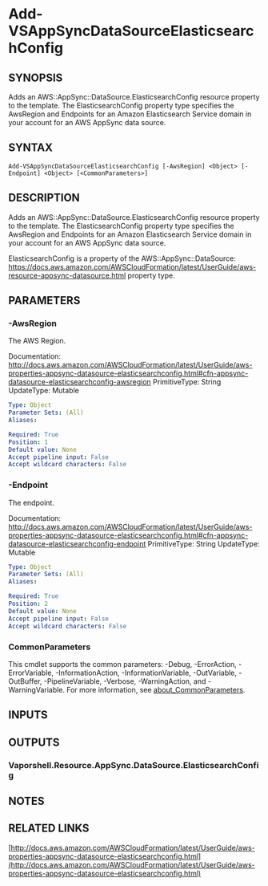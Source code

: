 # Add-VSAppSyncDataSourceElasticsearchConfig

## SYNOPSIS
Adds an AWS::AppSync::DataSource.ElasticsearchConfig resource property to the template.
The ElasticsearchConfig property type specifies the AwsRegion and Endpoints for an Amazon Elasticsearch Service domain in your account for an AWS AppSync data source.

## SYNTAX

```
Add-VSAppSyncDataSourceElasticsearchConfig [-AwsRegion] <Object> [-Endpoint] <Object> [<CommonParameters>]
```

## DESCRIPTION
Adds an AWS::AppSync::DataSource.ElasticsearchConfig resource property to the template.
The ElasticsearchConfig property type specifies the AwsRegion and Endpoints for an Amazon Elasticsearch Service domain in your account for an AWS AppSync data source.

ElasticsearchConfig is a property of the AWS::AppSync::DataSource: https://docs.aws.amazon.com/AWSCloudFormation/latest/UserGuide/aws-resource-appsync-datasource.html property type.

## PARAMETERS

### -AwsRegion
The AWS Region.

Documentation: http://docs.aws.amazon.com/AWSCloudFormation/latest/UserGuide/aws-properties-appsync-datasource-elasticsearchconfig.html#cfn-appsync-datasource-elasticsearchconfig-awsregion
PrimitiveType: String
UpdateType: Mutable

```yaml
Type: Object
Parameter Sets: (All)
Aliases:

Required: True
Position: 1
Default value: None
Accept pipeline input: False
Accept wildcard characters: False
```

### -Endpoint
The endpoint.

Documentation: http://docs.aws.amazon.com/AWSCloudFormation/latest/UserGuide/aws-properties-appsync-datasource-elasticsearchconfig.html#cfn-appsync-datasource-elasticsearchconfig-endpoint
PrimitiveType: String
UpdateType: Mutable

```yaml
Type: Object
Parameter Sets: (All)
Aliases:

Required: True
Position: 2
Default value: None
Accept pipeline input: False
Accept wildcard characters: False
```

### CommonParameters
This cmdlet supports the common parameters: -Debug, -ErrorAction, -ErrorVariable, -InformationAction, -InformationVariable, -OutVariable, -OutBuffer, -PipelineVariable, -Verbose, -WarningAction, and -WarningVariable. For more information, see [about_CommonParameters](http://go.microsoft.com/fwlink/?LinkID=113216).

## INPUTS

## OUTPUTS

### Vaporshell.Resource.AppSync.DataSource.ElasticsearchConfig
## NOTES

## RELATED LINKS

[http://docs.aws.amazon.com/AWSCloudFormation/latest/UserGuide/aws-properties-appsync-datasource-elasticsearchconfig.html](http://docs.aws.amazon.com/AWSCloudFormation/latest/UserGuide/aws-properties-appsync-datasource-elasticsearchconfig.html)

